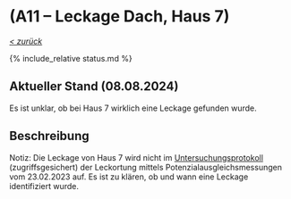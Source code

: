 # (A11 &ndash; Leckage Dach, Haus 7)

_[&lt; zurück](../../index.md)_

{% include_relative status.md %}

## Aktueller Stand (08.08.2024)

Es ist unklar, ob bei Haus 7 wirklich eine Leckage gefunden wurde.

## Beschreibung

Notiz: Die Leckage von Haus 7 wird nicht im [Untersuchungsprotokoll] (zugriffsgesichert) der Leckortung mittels Potenzialausgleichsmessungen vom 23.02.2023 auf. Es ist zu klären, ob und wann eine Leckage identifiziert wurde.

[Untersuchungsprotokoll]: https://drive.google.com/drive/folders/1Bhk95p84AaMtnwnOoj_zFdLu95Lqjsnd?usp=drive_link

